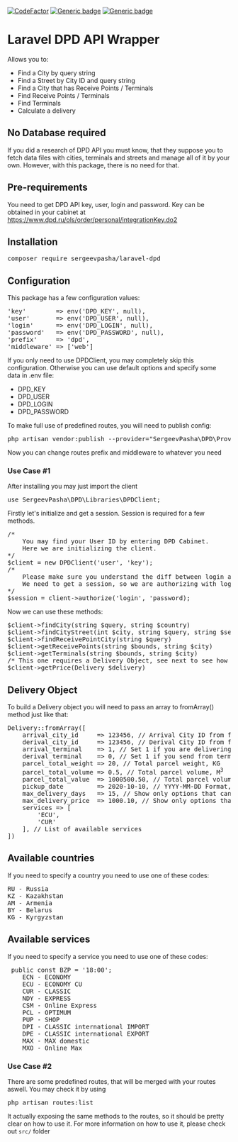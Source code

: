 [![CodeFactor](https://www.codefactor.io/repository/github/sergeevpasha/laravel-dpd/badge)](https://www.codefactor.io/repository/github/sergeevpasha/laravel-dpd)
[![Generic badge](https://img.shields.io/badge/PHP-^7.4.*-blue.svg)](https://www.php.net)
[![Generic badge](https://img.shields.io/badge/Laravel-^6.0-red.svg)](https://laravel.com)

# Laravel DPD API Wrapper
Allows you to:
* Find a City by query string
* Find a Street by City ID and query string
* Find a City that has Receive Points / Terminals
* Find Receive Points / Terminals
* Find Terminals
* Calculate a delivery

## No Database required

If you did a research of DPD API you must know, that they suppose you to fetch data files with cities, terminals and streets and manage all of it by your own. However, with this package, there is no need for that.

## Pre-requirements
You need to get DPD API key, user, login and password.
Key can be obtained in your cabinet at https://www.dpd.ru/ols/order/personal/integrationKey.do2

## Installation
<pre>composer require sergeevpasha/laravel-dpd</pre>

## Configuration
This package has a few configuration values:
<pre>
'key'        => env('DPD_KEY', null),
'user'       => env('DPD_USER', null),
'login'      => env('DPD_LOGIN', null),
'password'   => env('DPD_PASSWORD', null),
'prefix'     => 'dpd',
'middleware' => ['web']
</pre>
If you only need to use DPDClient, you may completely skip this configuration. Otherwise you can use default options and specify some data in .env file:
* DPD_KEY
* DPD_USER
* DPD_LOGIN
* DPD_PASSWORD

To make full use of predefined routes, you will need to publish config:
<pre>
php artisan vendor:publish --provider="SergeevPasha\DPD\Providers\DPDServiceProvider" --tag="config"
</pre>
Now you can change routes prefix and middleware to whatever you need

### Use Case #1
After installing you may just import the client
<pre>use SergeevPasha\DPD\Libraries\DPDClient;</pre>
Firstly let's initialize and get a session. Session is required for a few methods.
<pre>
/* 
    You may find your User ID by entering DPD Cabinet.
    Here we are initializing the client.
*/
$client = new DPDClient('user', 'key');
/* 
    Please make sure you understand the diff between login and User.
    We need to get a session, so we are authorizing with login and password
*/
$session = client->authorize('login', 'password);
</pre>
Now we can use these methods:
<pre>
$client->findCity(string $query, string $country)
$client->findCityStreet(int $city, string $query, string $session)
$client->findReceivePointCity(string $query)
$client->getReceivePoints(string $bounds, string $city)
$client->getTerminals(string $bounds, string $city)
/* This one requires a Delivery Object, see next to see how to build it */
$client->getPrice(Delivery $delivery)
</pre>
## Delivery Object
To build a Delivery object you will need to pass an array to fromArray() method just like that:<br>
<pre>
Delivery::fromArray([
    arrival_city_id     => 123456, // Arrival City ID from findCity() method
    derival_city_id     => 123456, // Derival City ID from findCity() method
    arrival_terminal    => 1, // Set 1 if you are delivering to terminal
    derival_terminal    => 0, // Set 1 if you send from terminal
    parcel_total_weight => 20, // Total parcel weight, KG
    parcel_total_volume => 0.5, // Total parcel volume, M<sup>3</sup>
    parcel_total_value  => 1000500.50, // Total parcel volume, RUB
    pickup_date         => 2020-10-10, // YYYY-MM-DD Format, when your parcel should be picked up for delivery
    max_delivery_days   => 15, // Show only options that can be delivered for that or less amount of days
    max_delivery_price  => 1000.10, // Show only options that costs that or less price
    services => [
        'ECU',
        'CUR'
    ], // List of available services
])
</pre>

## Available countries
If you need to specify a country you need to use one of these codes:
<pre>
RU - Russia
KZ - Kazakhstan
AM - Armenia
BY - Belarus
KG - Kyrgyzstan
</pre>

## Available services
If you need to specify a service you need to use one of these codes:
<pre>
 public const BZP = '18:00';
    ECN - ECONOMY
    ECU - ECONOMY CU
    CUR - CLASSIC
    NDY - EXPRESS
    CSM - Online Express
    PCL - OPTIMUM
    PUP - SHOP
    DPI - CLASSIC international IMPORT
    DPE - CLASSIC international EXPORT
    MAX - MAX domestic
    MXO - Online Max
</pre>

### Use Case #2

There are some predefined routes, that will be merged with your routes aswell. You may check it by using
<pre>php artisan routes:list</pre>
It actually exposing the same methods to the routes, so it should be pretty clear on how to use it.
For more information on how to use it, please check out `src/` folder
